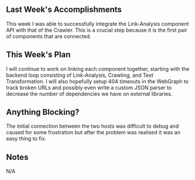 ## Last Week's Accomplishments

This week I was able to successfully integrate the Link-Analysis component API with that of the Crawler. This is a crucial step because it is the first pair of components that are connected. 

## This Week's Plan

I will continue to work on linking each component together, starting with the backend loop consisting of Link-Analysis, Crawling, and Text Transformation. I will also hopefully setup 404 timeouts in the WebGraph to track broken URLs and possibly even write a custom JSON parser to decrease the number of dependencies we have on external libraries. 

## Anything Blocking?

The initial connection between the two hosts was difficult to debug and caused for some frustration but after the problem was realised it was an easy thing to fix.

## Notes

N/A
